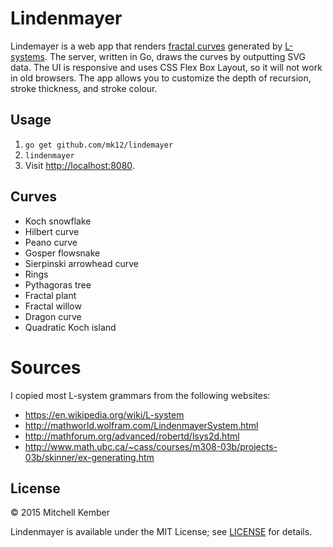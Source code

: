 # Lindenmayer

Lindemayer is a web app that renders [fractal curves][1] generated by [L-systems][2]. The server, written in Go, draws the curves by outputting SVG data. The UI is responsive and uses CSS Flex Box Layout, so it will not work in old browsers. The app allows you to customize the depth of recursion, stroke thickness, and stroke colour.

[1]: https://en.wikipedia.org/wiki/Category:Fractal_curves
[2]: https://en.wikipedia.org/wiki/L-system

## Usage

1. `go get github.com/mk12/lindemayer`
2. `lindenmayer`
3. Visit [http://localhost:8080](http://localhost:8080).

## Curves

- Koch snowflake
- Hilbert curve
- Peano curve
- Gosper flowsnake
- Sierpinski arrowhead curve
- Rings
- Pythagoras tree
- Fractal plant
- Fractal willow
- Dragon curve
- Quadratic Koch island

# Sources

I copied most L-system grammars from the following websites:

- https://en.wikipedia.org/wiki/L-system
- http://mathworld.wolfram.com/LindenmayerSystem.html
- http://mathforum.org/advanced/robertd/lsys2d.html
- http://www.math.ubc.ca/~cass/courses/m308-03b/projects-03b/skinner/ex-generating.htm

## License

© 2015 Mitchell Kember

Lindenmayer is available under the MIT License; see [LICENSE](LICENSE.md) for details.
